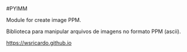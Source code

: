 #PYIMM

Module for create image PPM.

Biblioteca para manipular arquivos de imagens
no formato PPM (ascii).


https://wsricardo.github.io
